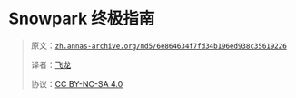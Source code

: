 # Snowpark 终极指南

> 原文：[`zh.annas-archive.org/md5/6e864634f7fd34b196ed938c35619226`](https://zh.annas-archive.org/md5/6e864634f7fd34b196ed938c35619226)
> 
> 译者：[飞龙](https://github.com/wizardforcel)
> 
> 协议：[CC BY-NC-SA 4.0](http://creativecommons.org/licenses/by-nc-sa/4.0/)